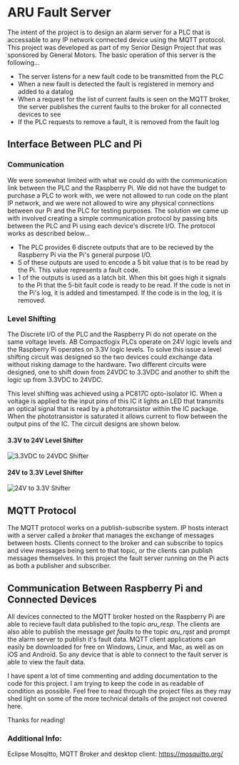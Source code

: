 # ARU Fault Server

The intent of the project is to design an alarm server for a PLC that is accessable to any IP network connected device using 
the MQTT protocol. This project was developed as part of my Senior Design Project that was sponsored by General Motors. The basic operation of this server is the following...
 - The server listens for a new fault code to be transmitted from the PLC
 - When a new fault is detected the fault is registered in memory and added to a datalog
 - When a request for the list of current faults is seen on the MQTT broker, the server publishes the current faults to the broker for 
 all connected devices to see
 - If the PLC requests to remove a fault, it is removed from the fault log
 
## Interface Between PLC and Pi

### Communication 
We were somewhat limited with what we could do with the communication link between the PLC and the Raspberry Pi. We did not have the budget to purchase a PLC to work with, we were not allowed to run code on the plant IP network, and we were not allowed to wire any physical connections between our Pi and the PLC for testing purposes. The solution we came up with involved creating a simple communication protocol by passing bits between the PLC and Pi using each device's discrete I/O. The protocol works as described below...
- The PLC provides 6 discrete outputs that are to be recieved by the Raspberry Pi via the Pi's general purpose I/O.
- 5 of these outputs are used to encode a 5 bit value that is to be read by the Pi. This value represents a fault code.
- 1 of the outputs is used as a latch bit. When this bit goes high it signals to the Pi that the 5-bit fault code is ready to be read. If the code is not in the Pi's log, it is added and timestamped. If the code is in the log, it is removed. 

### Level Shifting

The Discrete I/O of the PLC and the Raspberry Pi do not operate on the same voltage levels. AB Compactlogix PLCs operate on 24V logic levels and the Raspberry Pi operates on 3.3V logic levels. To solve this issue a level shifting circuit was designed so the two devices could exchange data without risking damage to the hardware. Two different circuits were designed, one to shift down from 24VDC to 3.3VDC and another to shift the logic up from 3.3VDC to 24VDC. 

This level shifting was achieved using a PC817C opto-isolator IC. When a voltage is applied to the input pins of this IC it lights an LED that transmits an optical signal that is read by a phototransistor within the IC package. When the phototransistor is saturated it allows current to flow between the output pins of the IC. The circuit designs are shown below. 

#### 3.3V to 24V Level Shifter

![3.3VDC to 24VDC Shifter](https://i.imgur.com/BRy7iPK.png)

#### 24V to 3.3V Level Shifter

![24V to 3.3V Shifter](https://i.imgur.com/n9rWjta.png)

## MQTT Protocol

The MQTT protocol works on a publish-subscribe system. IP hosts interact with a server called a *broker* that manages the exchange of messages between hosts. Clients connect to the broker and can subscribe to topics and view messages being sent to that topic, or the clients can publish messages themselves. In this project the fault server running on the Pi acts as both a publisher and subscriber. 

## Communication Between Raspberry Pi and Connected Devices

All devices connected to the MQTT broker hosted on the Raspberry Pi are able to recieve fault data published to the topic *aru_resp*. The clients are also able to publish the message *get faults* to the topic *aru_rqst* and prompt the alarm server to publish it's fault data. MQTT client applications can easily be downloaded for free on Windows, Linux, and Mac, as well as on iOS and Android. So any device that is able to connect to the fault server is able to view the fault data. 

I have spent a lot of time commenting and adding documentation to the code for this project. I am trying to keep the code in
as readable of condition as possible. Feel free to read through the project files as they may shed light on some of the more technical 
details of the project not covered here. 

Thanks for reading!

### Additional Info:
Eclipse Mosqitto, MQTT Broker and desktop client: https://mosquitto.org/

